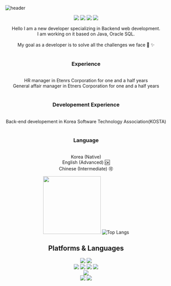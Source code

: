 ![header](https://capsule-render.vercel.app/api?type=waving)
<div align=center> 
  <p>
  <a href="https://www.notion.so/Kevin-s-Note-17a640d16aa540a7a2e32db28350b08e" target="_blank"><img src="https://img.shields.io/badge/Kevin's library-000000?style=flat-square&logo=Notion&logoColor=white"/></a> 
  <a href="https://www.notion.so/Kevin-s-Note-17a640d16aa540a7a2e32db28350b08e" target="_blank"><img src="https://img.shields.io/badge/Blog-DD0B78?style=flat-square&logo=GitHub%20Sponsors&logoColor=white"/></a>
  <a href="mailto:jokw9250@gmail.com" target="_blank"><img src="https://img.shields.io/badge/jokw9250@gmail.com-EA4335?style=flat-square&logo=Gmail&logoColor=white"/></a>
  <a href="https://www.linkedin.com/in/" target="_blank"><img src="https://img.shields.io/badge/KevinJo-Keonwoo-0A66C2?style=flat-square&logo=Linkedin&logoColor=white"/></a>
  
</p>
<p>
  Hello I am a new developer specializing in Backend web development.<br/>
  I am working on it based on Java, Oracle SQL.<br/><br/>
  My goal as a developer is to solve all the challenges we face 👊 ✨ <br/><br/>
  
  <h3>Experience </h3> <br/>
  HR manager in Etenrs Corporation for one and a half years <br/>
  General affair manager in Etners Corporation for one and a half years <br/><br/>
  
  <h3>Developement Experience </h3><br/>
  Back-end developement in Korea Software Technology Association(KOSTA) <br/><br/>
  
  <h3>Language </h3><br/>
  Korea (Native) <br/>
  English (Advanced) 🆗 <br/>
  Chinese (Intermediate) 🉑 <br/>
  
</p>

   <img height="180em" src="https://github-readme-stats.vercel.app/api?username=KevinJo-Keonwoo&show_icons=true&hide_border=true&&count_private=true&include_all_commits=true" />   ![Top Langs](https://github-readme-stats.vercel.app/api/top-langs/?username=KevinJo-Keonwoo&layout=compact&hide_border=true&theme=white)
  

  

## Platforms & Languages
<p>
  
  <img src="https://img.shields.io/badge/java-007396?style=for-the-badge&logo=java&logoColor=white"> 
  <img src="https://img.shields.io/badge/python-3776AB?style=for-the-badge&logo=python&logoColor=white"> 
  <br>  
  <img src="https://img.shields.io/badge/html5-E34F26?style=for-the-badge&logo=html5&logoColor=white"> 
  <img src="https://img.shields.io/badge/css-1572B6?style=for-the-badge&logo=css3&logoColor=white"> 
  <img src="https://img.shields.io/badge/javascript-F7DF1E?style=for-the-badge&logo=javascript&logoColor=black"> 
  <img src="https://img.shields.io/badge/jquery-0769AD?style=for-the-badge&logo=jquery&logoColor=white">
  <br>
  <img src="https://img.shields.io/badge/Oracle-F80000?style=for-the-badge&logo=oracle&logoColor=white">
  <br>
  <img src="https://img.shields.io/badge/Spring-6DB33F?style=for-the-badge&logo=Spring&logoColor=white">
  <img src="https://img.shields.io/badge/SpringBoot-6DB33F?style=for-the-badge&logo=SpringBoot&logoColor=white">
</p>

